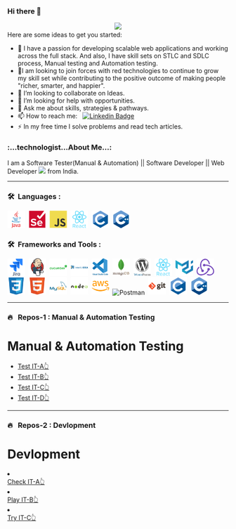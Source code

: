 

### Hi there 👋


<div id="header" align="center">
  <img src="https://media.giphy.com/media/M9gbBd9nbDrOTu1Mqx/giphy.gif" width="100"/>
</div>
Here are some ideas to get you started:

- 🔭 I have a passion for developing scalable web applications and working across the full stack. And also, I have skill sets on STLC and SDLC process, Manual testing and Automation testing.
- 🌱I am looking to join forces with red technologies to continue to grow my skill set while contributing to the positive outcome of making people "richer, smarter, and happier". 
- 👯 I’m looking to collaborate on Ideas.
- 🤔 I’m looking for help with opportunities.
- 💬 Ask me about skills, strategies & pathways.
- 📫 How to reach me: &nbsp; [![Linkedin Badge](https://img.shields.io/badge/-ramit321-blue?style=flat&logo=Linkedin&logoColor=white)](https://www.linkedin.com/in/ramit321/)
- ⚡ In my free time I solve problems and read tech articles.





### :...technologist...About Me...:

I am a Software Tester(Manual & Automation) || Software Developer || Web Developer <img src="https://media.giphy.com/media/2wW4ESTnavhypLsb4l/giphy.gif" width="30"> from India.

---


### 🛠 &nbsp;Languages :

<p>
<img src="https://github.com/devicons/devicon/blob/master/icons/java/java-original-wordmark.svg" title="Java" alt="Java" width="40" height="40"/>&nbsp;
<img src="https://github.com/devicons/devicon/blob/master/icons/selenium/selenium-original.svg" title="selenium" alt="selenium" width="40" height="40"/>&nbsp;
<img src="https://github.com/devicons/devicon/blob/master/icons/javascript/javascript-original.svg" title="JavaScript" alt="JavaScript" width="40" height="40"/>&nbsp;
<img src="https://github.com/devicons/devicon/blob/master/icons/react/react-original-wordmark.svg" title="react" alt="react" width="40" height="40"/>&nbsp;
<img src="https://github.com/devicons/devicon/blob/master/icons/c/c-original.svg" title="Git" **alt="Git" width="40" height="40"/>&nbsp;
<img src="https://github.com/devicons/devicon/blob/master/icons/cplusplus/cplusplus-original.svg" title="Git" **alt="Git" width="40" height="40"/>&nbsp;
</p>
 

### 🛠 &nbsp;Frameworks and Tools :

<p>
<img src="https://github.com/devicons/devicon/blob/master/icons/jira/jira-original-wordmark.svg" title="jira" alt="jira" width="40" height="40"/>&nbsp;
<img src="https://github.com/devicons/devicon/blob/master/icons/jenkins/jenkins-original.svg" title="jenkins" alt="jenkins" width="40" height="40"/>&nbsp;
<img src="https://github.com/devicons/devicon/blob/master/icons/cucumber/cucumber-plain-wordmark.svg" alt="cucumber" width="40" height="40"/>&nbsp;
<img src="https://github.com/devicons/devicon/blob/master/icons/intellij/intellij-original-wordmark.svg" alt="intellij" width="40" height="40"/>&nbsp;
<img src="https://github.com/devicons/devicon/blob/master/icons/vscode/vscode-original-wordmark.svg" alt="vscode" width="40" height="40"/>&nbsp;
<img src="https://github.com/devicons/devicon/blob/master/icons/mongodb/mongodb-original-wordmark.svg" title="mongodb" alt="mongodb" width="40" height="40"/>&nbsp;
<img src="https://github.com/devicons/devicon/blob/master/icons/wordpress/wordpress-original.svg" title="wordpress" alt="wordpress" width="40" height="40"/>&nbsp;
<img src="https://github.com/devicons/devicon/blob/master/icons/react/react-original-wordmark.svg" title="React" alt="React" width="40" height="40"/>&nbsp;
<img src="https://github.com/devicons/devicon/blob/master/icons/materialui/materialui-original.svg" title="Material UI" alt="Material UI" width="40" height="40"/>&nbsp;
<img src="https://github.com/devicons/devicon/blob/master/icons/redux/redux-original.svg" title="Redux" alt="Redux " width="40" height="40"/>&nbsp;
<img src="https://github.com/devicons/devicon/blob/master/icons/css3/css3-original.svg"  title="CSS3" alt="CSS" width="40" height="40"/>&nbsp;
<img src="https://github.com/devicons/devicon/blob/master/icons/html5/html5-original.svg" title="HTML5" alt="HTML" width="40" height="40"/>&nbsp;
<img src="https://github.com/devicons/devicon/blob/master/icons/mysql/mysql-original-wordmark.svg" title="MySQL"  alt="MySQL" width="40" height="40"/>&nbsp;
<img src="https://github.com/devicons/devicon/blob/master/icons/nodejs/nodejs-original-wordmark.svg" title="NodeJS" alt="NodeJS" width="40" height="40"/>&nbsp;
<img src="https://github.com/devicons/devicon/blob/master/icons/amazonwebservices/amazonwebservices-plain-wordmark.svg" title="AWS" alt="AWS" width="40" height="40"/>&nbsp;
<img src="https://www.vectorlogo.zone/logos/getpostman/getpostman-icon.svg" title="Postman"  alt="Postman" width="40" height="40"/>&nbsp;
<img src="https://github.com/devicons/devicon/blob/master/icons/git/git-original-wordmark.svg" title="Git" **alt="Git" width="40" height="40"/>&nbsp;
<img src="https://github.com/devicons/devicon/blob/master/icons/c/c-original.svg" title="Git" **alt="Git" width="40" height="40"/>&nbsp;
<img src="https://github.com/devicons/devicon/blob/master/icons/cplusplus/cplusplus-original.svg" title="Git" **alt="Git" width="40" height="40"/>&nbsp;
</p>
 
--- 
 
### 🔥 &nbsp; Repos-1 : Manual & Automation Testing
<div class="subskill">
    <h1>Manual & Automation Testing</h1>
    <ul>
      <li class='TESTING(Banking)'>
        <a href="https://github.com/mishraramit/Testing-HDFC-Bank-.git">
          <div class='text'>Test IT-A👆</div>
        </a>
      </li>
      <li class='Automation Testing (Acti-time-Link account)'>
        <a href="https://github.com/mishraramit/Automation.git">
          <div class='text'>Test IT-B👆</div>
        </a>
      </li>
      <li class='Web driver-Testing'>
        <a href="https://github.com/mishraramit/Selenium_Webdriver_Testng_Maven.git">
          <div class='text'>Test IT-C👆</div>
        </a>
      </li>
      <li class='CucumberBDD-automation'>
        <a href="https://github.com/mishraramit/CucumberBDD.git">
          <div class='text'>Test IT-D👆</div>
        </a>
      </li>
      <ul>
      </div>

--- 

### 🔥 &nbsp; Repos-2 : Devlopment
  <div class="subskill">
      <h1>Devlopment</h1>
        <li class='COVID19-PRE'>
          <a href="https://github.com/mishraramit/Covid19-Pre.git">
            <div class='text'>Check IT-A👆</div>
          </a>
        </li>
        <li class='Play'>
          <a href="https://github.com/mishraramit/Play.git ">
            <div class='text'>Play IT-B👆</div>
          </a>
        </li>
        <li class='GRM'>
          <a href="https://github.com/mishraramit/GRM.git">
            <div class='text'>Try IT-C👆</div>
          </a>
        </li>
    </ul>
  </div>


